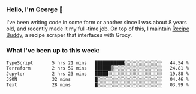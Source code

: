 ### Hello, I'm George 👋

I've been writing code in some form or another since I was about 8 years old, and recently made it my full-time job. On top of this, I maintain [Recipe Buddy](https://github.com/georgegebbett/recipe-buddy), a recipe scraper that interfaces with Grocy.  

<!--
**georgegebbett/georgegebbett** is a ✨ _special_ ✨ repository because its `README.md` (this file) appears on your GitHub profile.

Here are some ideas to get you started:

- 🔭 I’m currently working on ...
- 🌱 I’m currently learning ...
- 👯 I’m looking to collaborate on ...
- 🤔 I’m looking for help with ...
- 💬 Ask me about ...
- 📫 How to reach me: ...
- 😄 Pronouns: ...
- ⚡ Fun fact: ...
-->

### What I've been up to this week:
<!--START_SECTION:waka-->

```txt
TypeScript       5 hrs 21 mins   ███████████░░░░░░░░░░░░░░   44.54 %
Terraform        2 hrs 59 mins   ██████▒░░░░░░░░░░░░░░░░░░   24.81 %
Jupyter          2 hrs 23 mins   █████░░░░░░░░░░░░░░░░░░░░   19.88 %
JSON             32 mins         █░░░░░░░░░░░░░░░░░░░░░░░░   04.46 %
Text             28 mins         █░░░░░░░░░░░░░░░░░░░░░░░░   03.99 %
```

<!--END_SECTION:waka-->
